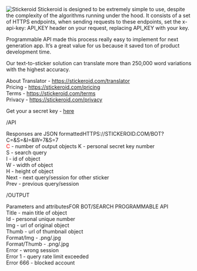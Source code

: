 <img src="https://stickeroid.com/files/covergit.png" alt="Stickeroid">
Stickeroid is designed to be extremely simple to use, despite the complexity of the algorithms running under the hood. It consists of a set of HTTPS endpoints, when sending requests to these endpoints, set the x-api-key: API_KEY header on your request, replacing API_KEY with your key.

Programmable API made this process really easy to implement for next generation app. It’s a great value for us because it saved ton of product development time.

Our text-to-sticker solution can translate more than 250,000 word variations with the highest accuracy.

About Translator - https://stickeroid.com/translator<br>
Pricing - https://stickeroid.com/pricing<br>
Terms - https://stickeroid.com/terms<br>
Privacy - https://stickeroid.com/privacy<br>


Get your a secret key -  <a href="https://www.facebook.com/v2.9/dialog/oauth?client_id=1790878371234099&amp;state=976337beb8352376cdf00131eb98135f&amp;response_type=code&amp;sdk=php-sdk-5.5.0&amp;redirect_uri=https%3A%2F%2Fstickeroid.com%2Fninja-applications%2Fuser%2Ffacebook%2Ffblogin5.5.php&amp;scope=public_profile%2Cemail">here</a>

/API

Responses are JSON formattedHTTPS://STICKEROID.COM/BOT?C=&S=&I=&W=7&S=7<br>
<span style="color:red">C</span> - number of output objects
K - personal secret key number<br>
S - search query<br>
I - id of object<br>
W - width of object<br>
H - height of object<br>
Next - next query/session for other sticker<br>
Prev - previous query/session<br>

/OUTPUT

Parameters and attributesFOR BOT/SEARCH PROGRAMMABLE API<br>
Title - main title of object<br>
Id - personal unique number<br>
Img - url of original object<br>
Thumb - url of thumbnail object<br>
Format/Img - .png/.jpg<br>
Format/Thumb - .png/.jpg<br>
Error - wrong session<br>
Error 1 - query rate limit exceeded<br>
Error 666 - blocked account<br>
